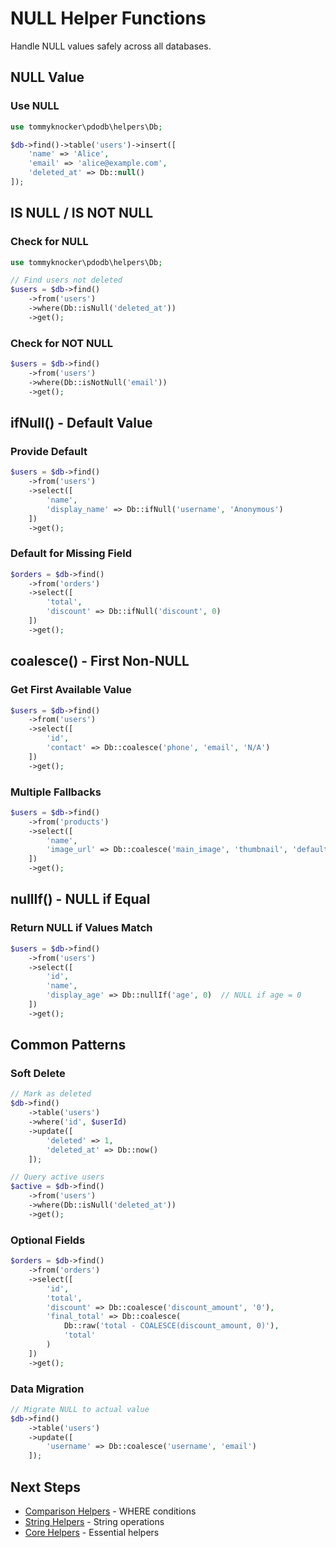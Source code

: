 # NULL Helper Functions

Handle NULL values safely across all databases.

## NULL Value

### Use NULL

```php
use tommyknocker\pdodb\helpers\Db;

$db->find()->table('users')->insert([
    'name' => 'Alice',
    'email' => 'alice@example.com',
    'deleted_at' => Db::null()
]);
```

## IS NULL / IS NOT NULL

### Check for NULL

```php
use tommyknocker\pdodb\helpers\Db;

// Find users not deleted
$users = $db->find()
    ->from('users')
    ->where(Db::isNull('deleted_at'))
    ->get();
```

### Check for NOT NULL

```php
$users = $db->find()
    ->from('users')
    ->where(Db::isNotNull('email'))
    ->get();
```

## ifNull() - Default Value

### Provide Default

```php
$users = $db->find()
    ->from('users')
    ->select([
        'name',
        'display_name' => Db::ifNull('username', 'Anonymous')
    ])
    ->get();
```

### Default for Missing Field

```php
$orders = $db->find()
    ->from('orders')
    ->select([
        'total',
        'discount' => Db::ifNull('discount', 0)
    ])
    ->get();
```

## coalesce() - First Non-NULL

### Get First Available Value

```php
$users = $db->find()
    ->from('users')
    ->select([
        'id',
        'contact' => Db::coalesce('phone', 'email', 'N/A')
    ])
    ->get();
```

### Multiple Fallbacks

```php
$users = $db->find()
    ->from('products')
    ->select([
        'name',
        'image_url' => Db::coalesce('main_image', 'thumbnail', 'default.jpg')
    ])
    ->get();
```

## nullIf() - NULL if Equal

### Return NULL if Values Match

```php
$users = $db->find()
    ->from('users')
    ->select([
        'id',
        'name',
        'display_age' => Db::nullIf('age', 0)  // NULL if age = 0
    ])
    ->get();
```

## Common Patterns

### Soft Delete

```php
// Mark as deleted
$db->find()
    ->table('users')
    ->where('id', $userId)
    ->update([
        'deleted' => 1,
        'deleted_at' => Db::now()
    ]);

// Query active users
$active = $db->find()
    ->from('users')
    ->where(Db::isNull('deleted_at'))
    ->get();
```

### Optional Fields

```php
$orders = $db->find()
    ->from('orders')
    ->select([
        'id',
        'total',
        'discount' => Db::coalesce('discount_amount', '0'),
        'final_total' => Db::coalesce(
            Db::raw('total - COALESCE(discount_amount, 0)'),
            'total'
        )
    ])
    ->get();
```

### Data Migration

```php
// Migrate NULL to actual value
$db->find()
    ->table('users')
    ->update([
        'username' => Db::coalesce('username', 'email')
    ]);
```

## Next Steps

- [Comparison Helpers](comparison-helpers.md) - WHERE conditions
- [String Helpers](string-helpers.md) - String operations
- [Core Helpers](core-helpers.md) - Essential helpers
